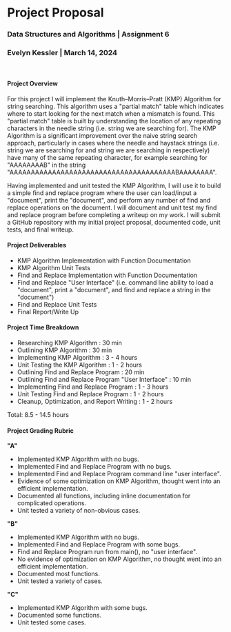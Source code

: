 # Project Proposal
### Data Structures and Algorithms | Assignment 6
### Evelyn Kessler | March 14, 2024

<br>

#### Project Overview
For this project I will implement the Knuth–Morris–Pratt (KMP) Algorithm for string searching. This algorithm uses a "partial match" table which indicates where to start looking for the next match when a mismatch is found. This "partial match" table is built by understanding the location of any repeating characters in the needle string (i.e. string we are searching for). The KMP Algorithm is a significant improvement over the naive string search approach, particularly in cases where the needle and haystack strings (i.e. string we are searching for and string we are searching in respectively) have many of the same repeating character, for example searching for "AAAAAAAAB" in the string "AAAAAAAAAAAAAAAAAAAAAAAAAAAAAAAAAAAAAAABAAAAAAAA".

Having implemented and unit tested the KMP Algorithm, I will use it to build a simple find and replace program where the user can load/input a "document", print the "document", and perform any number of find and replace operations on the document. I will document and unit test my find and replace program before completing a writeup on my work. I will submit a GitHub repository with my initial project proposal, documented code, unit tests, and final writeup.

#### Project Deliverables
- KMP Algorithm Implementation with Function Documentation
- KMP Algorithm Unit Tests
- Find and Replace Implementation with Function Documentation
- Find and Replace "User Interface" (i.e. command line ability to load a "document", print a "document", and find and replace a string in the "document")
- Find and Replace Unit Tests
- Final Report/Write Up

#### Project Time Breakdown
- Researching KMP Algorithm : 30 min
- Outlining KMP Algorithm : 30 min
- Implementing KMP Algorithm : 3 - 4 hours
- Unit Testing the KMP Algorithm : 1 - 2 hours
- Outlining Find and Replace Program : 20 min
- Outlining Find and Replace Program "User Interface" : 10 min
- Implementing Find and Replace Program : 1 - 3 hours
- Unit Testing Find and Replace Program : 1 - 2 hours
- Cleanup, Optimization, and Report Writing : 1 - 2 hours

Total: 8.5 - 14.5 hours

#### Project Grading Rubric
**"A"**
- Implemented KMP Algorithm with no bugs.
- Implemented Find and Replace Program with no bugs.
- Implemented Find and Replace Program command line "user interface".
- Evidence of some optimization on KMP Algorithm, thought went into an efficient implementation.
- Documented all functions, including inline documentation for complicated operations.
- Unit tested a variety of non-obvious cases.

**"B"**
- Implemented KMP Algorithm with no bugs.
- Implemented Find and Replace Program with some bugs.
- Find and Replace Program run from main(), no "user interface". 
- No evidence of optimization on KMP Algorithm, no thought went into an efficient implementation.
- Documented most functions.
- Unit tested a variety of cases.

**"C"**
- Implemented KMP Algorithm with some bugs.
- Documented some functions. 
- Unit tested some cases.